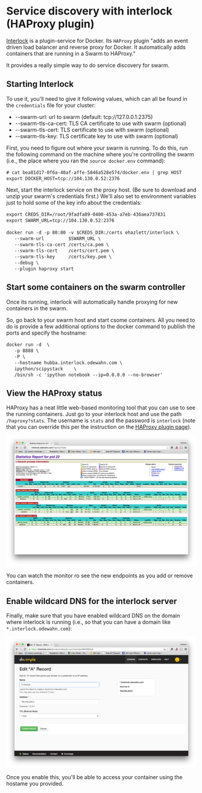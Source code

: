 # Service discovery with interlock (HAProxy plugin)

[Interlock](https://github.com/ehazlett/interlock) is a plugin-service for Docker.  Its `HAProxy` plugin "adds an event driven load balancer and reverse proxy for Docker. It automatically adds containers that are running in a Swarm to HAProxy."  

It provides a really simple way to do service discovery for swarm.

## Starting Interlock

To use it, you'll need to give it following values, which can all be found in the `credentials` file for your cluster:

* --swarm-url: url to swarm (default: tcp://127.0.0.1:2375)
* --swarm-tls-ca-cert: TLS CA certificate to use with swarm (optional)
* --swarm-tls-cert: TLS certificate to use with swarm (optional)
* --swarm-tls-key: TLS certificate key to use with swarm (optional)


First, you need to figure out where your swarm is running.  To do this, run the following command on the machine where you're controlling the swarm (i.e., the place where you ran the `source docker.env` command):

```
# cat bea81d17-0f6a-40af-affe-5846a528e574/docker.env | grep HOST
export DOCKER_HOST=tcp://104.130.0.52:2376
```

Next, start the interlock service on the proxy host.  (Be sure to download and unzip your swarm's credentials first.)  We'll also set to environment variables just to hold some of the key info about the credentials:

```
export CREDS_DIR=/root/9fadfa89-0400-453a-a7eb-436aea737831
export SWARM_URL=tcp://104.130.0.52:2376

docker run -d -p 80:80 -v $CREDS_DIR:/certs ehazlett/interlock \
   --swarm-url         $SWARM_URL \
   --swarm-tls-ca-cert /certs/ca.pem \
   --swarm-tls-cert    /certs/cert.pem \
   --swarm-tls-key     /certs/key.pem \
   --debug \
   --plugin haproxy start
```

## Start some containers on the swarm controller

Once its running, interlock will automatically handle proxying for new containers in the swarm.  

So, go back to your swarm host and start csome containers.  All you need to do is provide a few additional options to the docker command to publish the ports and specify the hostname:

```
docker run -d  \
   -p 8888 \
   -P \
   --hostname hubba.interlock.odewahn.com \
   ipython/scipystack    \
   /bin/sh -c 'ipython notebook --ip=0.0.0.0 --no-browser'
```

## View the HAProxy status

HAProxy has a neat little web-based monitoring tool that you can use to see the running containers.  Just go to your interlock host and use the path `/haproxy?stats`.  The username is `stats` and the password is `interlock` (note that you can override this per the instruction on the [HAProxy plugin page](https://github.com/ehazlett/interlock/tree/master/plugins/haproxy)).

![interlock gui](images/haproxy-stats.png)

You can watch the monitor ro see the new endpoints as you add or remove containers.

## Enable wildcard DNS for the interlock server

Finally, make sure that you have enabled wildcard DNS on the domain where interlock is running (i.e., so that you can have a domain like `*.interlock.odewahn.com`):

![enable wildcard dns](images/wildcard-dns.png)

Once you enable this, you'll be able to access your container using the hostame you provided.
